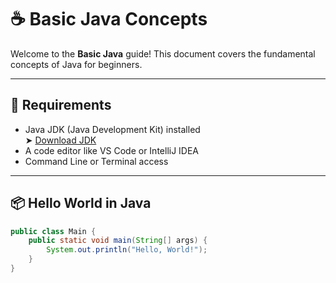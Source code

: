 # ☕ Basic Java Concepts

Welcome to the **Basic Java** guide! This document covers the fundamental concepts of Java for beginners.

---

## 🔧 Requirements

- Java JDK (Java Development Kit) installed  
  ➤ [Download JDK](https://www.oracle.com/java/technologies/javase-downloads.html)
- A code editor like VS Code or IntelliJ IDEA
- Command Line or Terminal access

---

## 📦 Hello World in Java

```java
public class Main {
    public static void main(String[] args) {
        System.out.println("Hello, World!");
    }
}
